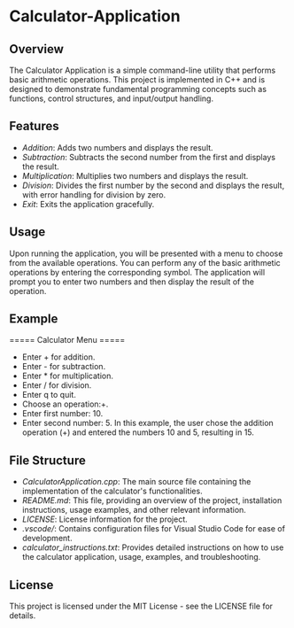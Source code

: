 # Calculator-Application
## Overview
The Calculator Application is a simple command-line utility that performs basic arithmetic operations. This project is implemented in C++ and is designed to demonstrate fundamental programming concepts such as functions, control structures, and input/output handling.
## Features
- *Addition*: Adds two numbers and displays the result.
- *Subtraction*: Subtracts the second number from the first and displays the result.
- *Multiplication*: Multiplies two numbers and displays the result.
- *Division*: Divides the first number by the second and displays the result, with error handling for division by zero.
- *Exit*: Exits the application gracefully.
## Usage
Upon running the application, you will be presented with a menu to choose from the available operations. You can perform any of the basic arithmetic operations by entering the corresponding symbol. The application will prompt you to enter two numbers and then display the result of the operation.
## Example
===== Calculator Menu =====
- Enter + for addition.
- Enter - for subtraction.
- Enter * for multiplication.
- Enter / for division.
- Enter q to quit.
- Choose an operation:+.
- Enter first number: 10.
- Enter second number: 5.
In this example, the user chose the addition operation (+) and entered the numbers 10 and 5, resulting in 15.
## File Structure
- *CalculatorApplication.cpp*: The main source file containing the implementation of the calculator's functionalities.
- *README.md*: This file, providing an overview of the project, installation instructions, usage examples, and other relevant information.
- *LICENSE*: License information for the project.
- *.vscode/*: Contains configuration files for Visual Studio Code for ease of development.
- *calculator_instructions.txt*: Provides detailed instructions on how to use the calculator application, usage, examples, and troubleshooting.
## License
This project is licensed under the MIT License - see the LICENSE file for details.
